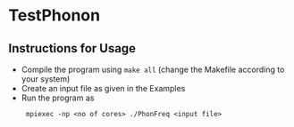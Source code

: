 # TestPhonon

## Instructions for Usage

   * Compile the program using ```make all``` (change the Makefile according to your system)
   * Create an input file as given in the Examples
   * Run the program as 
     ````
      mpiexec -np <no of cores> ./PhonFreq <input file>
     ````
